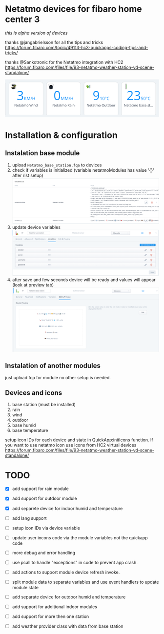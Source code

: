 # Netatmo devices for fibaro home center 3

*this is alpha version of devices*

thanks @jangabrielsson for all the tips and tricks https://forum.fibaro.com/topic/49113-hc3-quickapps-coding-tips-and-tricks/

thanks @Sankotronic for the Netatmo integration with HC2 https://forum.fibaro.com/files/file/93-netatmo-weather-station-vd-scene-standalone/

![Netatmo devices](room_devices.png?raw=true "Netatmo Devices")

# Installation & configuration

## Instalation base module
1. upload ``Netatmo_base_station.fqa`` to devices
2. check if variables is initialized (variable netatmoModules has value '{}' after rist setup)
![Global_vars](doc/global_vars.png?raw=true "Global Vars")
3. update device variables
![Setup_device_vars](doc/1.setup_device_vars.png?raw=true "Setup Device Vars")
4. after save and few seconds device will be ready and values will appear (look at preview tab)
![Preview](doc/2.after_variable_set.png?raw=true "Preview")


## Instalation of another modules
just upload fqa for module no other setup is needed. 

## Devices and icons

1. base station (must be installed)
2. rain
3. wind
4. outdoor
5. base humid
6. base temperature

setup icon IDs for each device and state in QuickApp:initIcons function. If you want to use netatmo icon use icons from HC2 virtual devices https://forum.fibaro.com/files/file/93-netatmo-weather-station-vd-scene-standalone/


# TODO

- [x] add support for rain module
- [x] add support for outdoor module
- [x] add separete device for indoor humid and temperature
- [ ] add lang support
- [ ] setup icon IDs via device variable
- [ ] update user incons code via the module variables not the quickapp code
- [ ] more debug and error handling
- [ ] use pcall to handle "exceptions" in code to prevent app crash.
- [ ] add actions to support module device refresh invoke.
- [ ] split module data to separate variables and use event handlers to update module state
- [ ] add separate device for outdoor humid and temperature
- [ ] add support for additional indoor modules
- [ ] add support for more then one station
- [ ] add weather provider class with data from base station

